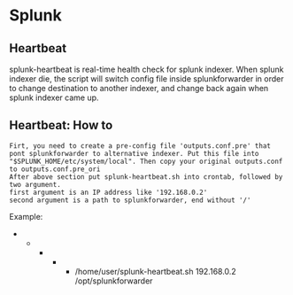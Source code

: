 Splunk
======

Heartbeat
---------
splunk-heartbeat is real-time health check for splunk indexer. When splunk indexer die, the script will switch config file inside splunkforwarder in order to change destination to another indexer, and change back again when splunk indexer came up.

Heartbeat: How to
-----------------
	Firt, you need to create a pre-config file 'outputs.conf.pre' that pont splunkforwarder to alternative indexer. Put this file into "$SPLUNK_HOME/etc/system/local". Then copy your original outputs.conf to outputs.conf.pre_ori
	After above section put splunk-heartbeat.sh into crontab, followed by two argument.
	first argument is an IP address like '192.168.0.2'
	second argument is a path to splunkforwarder, end without '/'
Example:
* * * * * /home/user/splunk-heartbeat.sh 192.168.0.2 /opt/splunkforwarder
